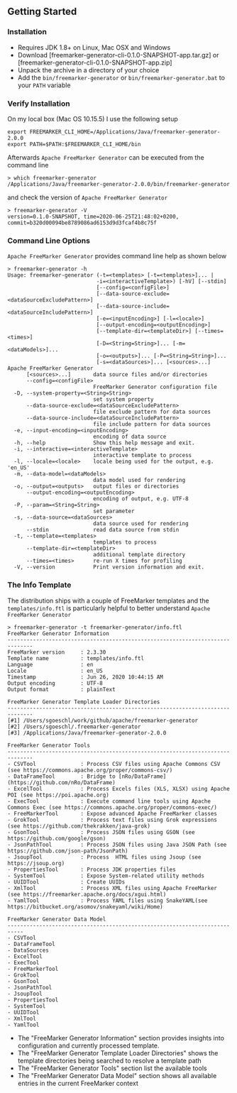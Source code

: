 ## Getting Started

### Installation

* Requires JDK 1.8+ on Linux, Mac OSX and Windows
* Download [freemarker-generator-cli-0.1.0-SNAPSHOT-app.tar.gz] or [freemarker-generator-cli-0.1.0-SNAPSHOT-app.zip]
* Unpack the archive in a directory of your choice
* Add the `bin/freemarker-generator` or `bin/freemarker-generator.bat` to your `PATH` variable

### Verify Installation

On my local box (Mac OS 10.15.5) I use the following setup

```
export FREEMARKER_CLI_HOME=/Applications/Java/freemarker-generator-2.0.0
export PATH=$PATH:$FREEMARKER_CLI_HOME/bin
```

Afterwards `Apache FreeMarker Generator` can be executed from the command line

```
> which freemarker-generator
/Applications/Java/freemarker-generator-2.0.0/bin/freemarker-generator
```

and check the version of `Apache FreeMarker Generator`

```
> freemarker-generator -V
version=0.1.0-SNAPSHOT, time=2020-06-25T21:48:02+0200, commit=b320d00094be8789086ad6153d9d3fcaf4b8c75f
```

### Command Line Options

`Apache FreeMarker Generator` provides command line help as shown below

```
> freemarker-generator -h
Usage: freemarker-generator (-t=<templates> [-t=<templates>]... |
                            -i=<interactiveTemplate>) [-hV] [--stdin]
                            [--config=<configFile>]
                            [--data-source-exclude=<dataSourceExcludePattern>]
                            [--data-source-include=<dataSourceIncludePattern>]
                            [-e=<inputEncoding>] [-l=<locale>]
                            [--output-encoding=<outputEncoding>]
                            [--template-dir=<templateDir>] [--times=<times>]
                            [-D=<String=String>]... [-m=<dataModels>]...
                            [-o=<outputs>]... [-P=<String=String>]...
                            [-s=<dataSources>]... [<sources>...]
Apache FreeMarker Generator
      [<sources>...]       data source files and/or directories
      --config=<configFile>
                           FreeMarker Generator configuration file
  -D, --system-property=<String=String>
                           set system property
      --data-source-exclude=<dataSourceExcludePattern>
                           file exclude pattern for data sources
      --data-source-include=<dataSourceIncludePattern>
                           file include pattern for data sources
  -e, --input-encoding=<inputEncoding>
                           encoding of data source
  -h, --help               Show this help message and exit.
  -i, --interactive=<interactiveTemplate>
                           interactive template to process
  -l, --locale=<locale>    locale being used for the output, e.g. 'en_US'
  -m, --data-model=<dataModels>
                           data model used for rendering
  -o, --output=<outputs>   output files or directories
      --output-encoding=<outputEncoding>
                           encoding of output, e.g. UTF-8
  -P, --param=<String=String>
                           set parameter
  -s, --data-source=<dataSources>
                           data source used for rendering
      --stdin              read data source from stdin
  -t, --template=<templates>
                           templates to process
      --template-dir=<templateDir>
                           additional template directory
      --times=<times>      re-run X times for profiling
  -V, --version            Print version information and exit.
```

### The Info Template

The distribution ships with a couple of FreeMarker templates and the `templates/info.ftl` is particularly helpful 
to better understand `Apache FreeMarker Generator`

```
> freemarker-generator -t freemarker-generator/info.ftl
FreeMarker Generator Information
------------------------------------------------------------------------------
FreeMarker version     : 2.3.30
Template name          : templates/info.ftl
Language               : en
Locale                 : en_US
Timestamp              : Jun 26, 2020 10:44:15 AM
Output encoding        : UTF-8
Output format          : plainText

FreeMarker Generator Template Loader Directories
------------------------------------------------------------------------------
[#1] /Users/sgoeschl/work/github/apache/freemarker-generator
[#2] /Users/sgoeschl/.freemarker-generator
[#3] /Applications/Java/freemarker-generator-2.0.0

FreeMarker Generator Tools
------------------------------------------------------------------------------
- CSVTool              : Process CSV files using Apache Commons CSV (see https://commons.apache.org/proper/commons-csv/)
- DataFrameTool        : Bridge to [nRo/DataFrame](https://github.com/nRo/DataFrame)
- ExcelTool            : Process Excels files (XLS, XLSX) using Apache POI (see https://poi.apache.org)
- ExecTool             : Execute command line tools using Apache Commons Exec (see https://commons.apache.org/proper/commons-exec/)
- FreeMarkerTool       : Expose advanced Apache FreeMarker classes
- GrokTool             : Process text files using Grok expressions (see https://github.com/thekrakken/java-grok)
- GsonTool             : Process JSON files using GSON (see https://github.com/google/gson)
- JsonPathTool         : Process JSON files using Java JSON Path (see https://github.com/json-path/JsonPath)
- JsoupTool            : Process  HTML files using Jsoup (see https://jsoup.org)
- PropertiesTool       : Process JDK properties files
- SystemTool           : Expose System-related utility methods
- UUIDTool             : Create UUIDs
- XmlTool              : Process XML files using Apache FreeMarker (see https://freemarker.apache.org/docs/xgui.html)
- YamlTool             : Process YAML files using SnakeYAML(see https://bitbucket.org/asomov/snakeyaml/wiki/Home)

FreeMarker Generator Data Model
---------------------------------------------------------------------------
- CSVTool
- DataFrameTool
- DataSources
- ExcelTool
- ExecTool
- FreeMarkerTool
- GrokTool
- GsonTool
- JsonPathTool
- JsoupTool
- PropertiesTool
- SystemTool
- UUIDTool
- XmlTool
- YamlTool
```

* The "FreeMarker Generator Information" section provides insights into configuration and currently processed template.
* The "FreeMarker Generator Template Loader Directories" shows the template directories being searched to resolve a template path
* The "FreeMarker Generator Tools" section list the available tools
* The "FreeMarker Generator Data Model" section shows all available entries in the current FreeMarker context 
